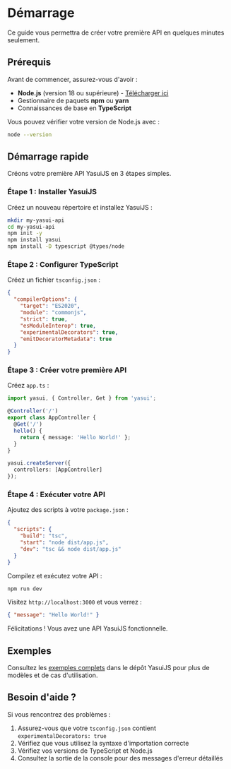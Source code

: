 # Démarrage

Ce guide vous permettra de créer votre première API en quelques minutes seulement.

## Prérequis

Avant de commencer, assurez-vous d'avoir :

- **Node.js** (version 18 ou supérieure) - [Télécharger ici](https://nodejs.org/)
- Gestionnaire de paquets **npm** ou **yarn**
- Connaissances de base en **TypeScript**

Vous pouvez vérifier votre version de Node.js avec :
```bash
node --version
```

## Démarrage rapide

Créons votre première API YasuiJS en 3 étapes simples.

### Étape 1 : Installer YasuiJS

Créez un nouveau répertoire et installez YasuiJS :

```bash
mkdir my-yasui-api
cd my-yasui-api
npm init -y
npm install yasui
npm install -D typescript @types/node
```

### Étape 2 : Configurer TypeScript

Créez un fichier `tsconfig.json` :

```json
{
  "compilerOptions": {
    "target": "ES2020",
    "module": "commonjs",
    "strict": true,
    "esModuleInterop": true,
    "experimentalDecorators": true,
    "emitDecoratorMetadata": true
  }
}
```

### Étape 3 : Créer votre première API

Créez `app.ts` :

```typescript
import yasui, { Controller, Get } from 'yasui';

@Controller('/')
export class AppController {
  @Get('/')
  hello() {
    return { message: 'Hello World!' };
  }
}

yasui.createServer({
  controllers: [AppController]
});
```

### Étape 4 : Exécuter votre API

Ajoutez des scripts à votre `package.json` :

```json
{
  "scripts": {
    "build": "tsc",
    "start": "node dist/app.js",
    "dev": "tsc && node dist/app.js"
  }
}
```

Compilez et exécutez votre API :

```bash
npm run dev
```

Visitez `http://localhost:3000` et vous verrez :
```json
{ "message": "Hello World!" }
```

Félicitations ! Vous avez une API YasuiJS fonctionnelle.

## Exemples

Consultez les [exemples complets](https://github.com/thomasbarkats/yasui/tree/main/src/examples) dans le dépôt YasuiJS pour plus de modèles et de cas d'utilisation.

## Besoin d'aide ?

Si vous rencontrez des problèmes :

1. Assurez-vous que votre `tsconfig.json` contient `experimentalDecorators: true`
2. Vérifiez que vous utilisez la syntaxe d'importation correcte
3. Vérifiez vos versions de TypeScript et Node.js
4. Consultez la sortie de la console pour des messages d'erreur détaillés
